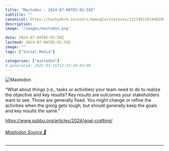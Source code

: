 ```yaml
---
title: "Mastodon - 2024-07-08T05:02:59Z"
subtitle: ""
canonical: https://hachyderm.io/users/mweagle/statuses/112749116104628801
description:
image: "/images/mastodon.png"

date: 2024-07-08T05:02:59Z
lastmod: 2024-07-08T05:02:59Z
image: ""
tags: ["Social Media"]

categories: ["mastodon"]
# generated: 2025-03-16T12:33:30-04:00
---
```

![Mastodon](/images/mastodon.png)

<p>“What about things (i.e., tasks or activities) your team need to do to realize the objective and key results? Key results are outcomes your stakeholders want to see. Those are generally fixed. You might change or refine the activities when the going gets tough, but should generally keep the goals and key results the same.”</p><p><a href="https://www.subbu.org/articles/2024/goal-crafting/" target="_blank" rel="nofollow noopener noreferrer" translate="no"><span class="invisible">https://www.</span><span class="ellipsis">subbu.org/articles/2024/goal-c</span><span class="invisible">rafting/</span></a></p>


###### [Mastodon Source 🐘](https://hachyderm.io/@mweagle/112749116104628801)

___
